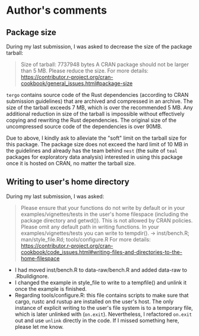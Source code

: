 # Author's comments

## Package size

During my last submission, I was asked to decrease the size of the package tarball:

> Size of tarball: 7737948 bytes
> A CRAN package should not be larger than 5 MB. Please reduce the size.
> For more details:
> <https://contributor.r-project.org/cran-cookbook/general_issues.html#package-size>

`tergo` contains source code of the Rust dependencies (according to CRAN submission
guidelines) that are archived and compressed in an archive. The size of the tarball
exceeds 7 MB, which is over the recommended 5 MB. Any additional reduction in size
of the tarball is impossible without effectively copying and rewriting the Rust
dependencies. The original size of the uncompressed source code of the dependencies
is over 90MB.

Due to above, I kindly ask to alleviate the "soft" limit on the tarball size for
this package. The package size does not exceed the hard limit of 10 MB
in the guidelines and already has the team behind `nest` (the suite of `teal`
packages for exploratory data analysis) interested in using this package
once it is hosted on CRAN, no matter the tarball size.

## Writing to user's home directory

During my last submission, I was asked:

> Please ensure that your functions do not write by default or in your
> examples/vignettes/tests in the user's home filespace (including the
> package directory and getwd()). This is not allowed by CRAN policies.
> Please omit any default path in writing functions. In your
> examples/vignettes/tests you can write to tempdir().
> -> inst/bench.R; man/style_file.Rd; tools/configure.R
> For more details:
> <https://contributor.r-project.org/cran-cookbook/code_issues.html#writing-files-and-directories-to-the-home-filespace>

- I had moved inst/bench.R to data-raw/bench.R and added data-raw to .Rbuildignore.
- I changed the example in style_file to write to a tempfile() and unlink it once
  the example is finished.
- Regarding tools/configure.R: this file contains scripts to make sure
  that cargo, rustc and rustup are installed on the user's host.
  The only instance of explicit writing to the user's file system is to
  a temporary file, which is later unlinked with (`on.exit`). Nevertheless,
  I refactored `on.exit` out and use `unlink` directly in the code.
  If I missed something here, please let me know.
